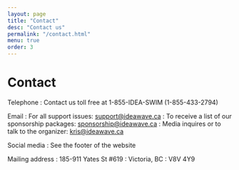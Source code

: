 ```yaml
---
layout: page
title: "Contact"
desc: "Contact us"
permalink: "/contact.html"
menu: true
order: 3
---
```


# Contact

Telephone
: Contact us toll free at 1-855-IDEA-SWIM (1-855-433-2794)

Email
: For all support issues: [support@ideawave.ca](support@ideawave.ca)
: To receive a list of our sponsorship packages: [sponsorship@ideawave.ca](sponsorship@ideawave.ca)
: Media inquires or to talk to the organizer: [kris@ideawave.ca](kris@ideawave.ca)

Social media
: See the footer of the website

Mailing address
: 185-911 Yates St #619
: Victoria, BC
: V8V 4Y9

